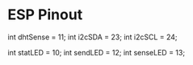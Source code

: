 # ESP Pinout

int dhtSense = 11;
int i2cSDA = 23;
int i2cSCL = 24;

int statLED = 10;
int sendLED = 12;
int senseLED = 13;
